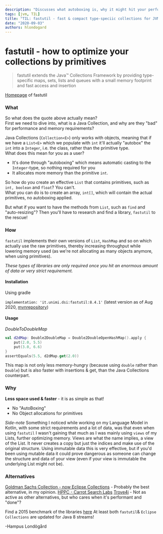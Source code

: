 ```yaml
---
description: "Discusses what autoboxing is, why it might hit your performance (and memory). Finally some alternatives are also provided. Learn how to use effective data collections today!"
tags: [jvm, TIL]
title: "TIL: fastutil - fast & compact type-speciic collections for JVM (no autobox!)"
date: "2020-09-03"
authors: hlondogard
---
```

# fastutil - how to optimize your collections by primitives
> fastutil extends the Java™ Collections Framework by providing type-specific maps, sets, lists and queues with a small memory footprint and fast access and insertion
<!--truncate-->

[Homepage](http://fastutil.di.unimi.it/) of fastutil

### What
So what does the quote above actually mean?  
First we need to dive into, what is a Java Collection, and why are they \"bad\" for performance and memory requirements?

Java Collections (`Collection<E>`) only works with objects, meaning that if we have a `List<E>` which we populate with `int` it'll actually \"autobox\" the `int` into a `Integer`, i.e. the class, rather than the primitive type.  
What does this mean for you as a user?

- It's done through \"autoboxing\" which means automatic casting to the `Integer`-type, so nothing required for you
- It allocates more memory than the primitive `int`.

So how do you create an effective `List` that contains primitives, such as `int, boolean` and `float`? You can't.  
What you can do is to create an array, `int[]`, which will contain the actual primitives, no autoboxing applied.

But what if you want to have the methods from `List`, such as `find` and \"auto-resizing\"?
Then you'll have to research and find a library, `fastutil` to the rescue!

### How
`fastutil` implements their own versions of `List`, `HashMap` and so on which actually use the raw primitives, thereby increasing throughput while lowering memory used (as we're not allocating as many objects anymore, when using primitives).

_These types of libraries are only required once you hit an enormous amount of data or very strict requirement._

#### Installation

Using gradle

`implementation: 'it.unimi.dsi:fastutil:8.4.1'` (latest version as of Aug 2020, [mvnrepository](https://mvnrepository.com/artifact/it.unimi.dsi/fastutil))

#### Usage

_DoubleToDoubleMap_

```kotlin
val d2dMap: Double2DoubleMap = Double2DoubleOpenHashMap().apply {
    put(2.0, 5.5)
    put(3.0, 6.6)
}
assertEquals(5.5, d2dMap.get(2.0))
```

This map is not only less memory-hungry (because using `double` rather than `Double`) but is also faster with insertions & get, than the Java Collections counterpart.

### Why

**Less space used & faster** - it is as simple as that!

- No \"AutoBoxing\"
- No Object allocations for primitives

_Side-note_
Something I noticed while working on my Language Model in Kotlin, with some strict requirements and a lot of data, was that even when using `fastutil` I wasn't gaining that much as I was  mainly using `views` of my Lists, further optimizing memory. Views are what the name implies, a view of the List. It never creates a copy but just the indices and make use of the original structure. 
Using immutable data this is very effective, but if you'd been using mutable data it could prove dangerous as someone can change the structure and data of your view (even if your view is immutable the underlying List might not be).

### Alternatives

[Goldman Sachs Collection - now Eclipse Collections](https://www.eclipse.org/collections/) - Probably the best alternative, in my opinion.
[HPPC - Carrot Search Labs](http://labs.carrotsearch.com/hppc.html)
[Trove4j](https://bitbucket.org/trove4j/trove/src/master/) - Not as active as other alternatives, but who cares when it's performant and \"done\"?

Find a 2015 benchmark of the libraries [here](http://java-performance.info/hashmap-overview-jdk-fastutil-goldman-sachs-hppc-koloboke-trove-january-2015/)
At least both `fastutil`& `Eclipse Collections` are updated for Java 8 streams!


-Hampus Londögård